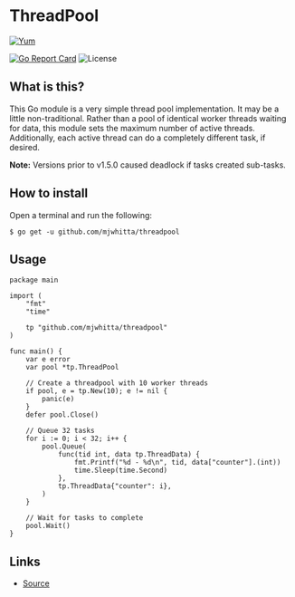 # ThreadPool

[![Yum](https://img.shields.io/badge/-Buy%20me%20a%20cookie-blue?labelColor=grey&logo=cookiecutter&style=for-the-badge)](https://www.buymeacoffee.com/mjwhitta)

[![Go Report Card](https://goreportcard.com/badge/github.com/mjwhitta/threadpool?style=for-the-badge)](https://goreportcard.com/report/github.com/mjwhitta/threadpool)
![License](https://img.shields.io/github/license/mjwhitta/threadpool?style=for-the-badge)

## What is this?

This Go module is a very simple thread pool implementation. It may be
a little non-traditional. Rather than a pool of identical worker
threads waiting for data, this module sets the maximum number of
active threads. Additionally, each active thread can do a completely
different task, if desired.

**Note:** Versions prior to v1.5.0 caused deadlock if tasks created
sub-tasks.

## How to install

Open a terminal and run the following:

```
$ go get -u github.com/mjwhitta/threadpool
```

## Usage

```
package main

import (
    "fmt"
    "time"

    tp "github.com/mjwhitta/threadpool"
)

func main() {
    var e error
    var pool *tp.ThreadPool

    // Create a threadpool with 10 worker threads
    if pool, e = tp.New(10); e != nil {
        panic(e)
    }
    defer pool.Close()

    // Queue 32 tasks
    for i := 0; i < 32; i++ {
        pool.Queue(
            func(tid int, data tp.ThreadData) {
                fmt.Printf("%d - %d\n", tid, data["counter"].(int))
                time.Sleep(time.Second)
            },
            tp.ThreadData{"counter": i},
        )
    }

    // Wait for tasks to complete
    pool.Wait()
}
```

## Links

- [Source](https://github.com/mjwhitta/threadpool)
